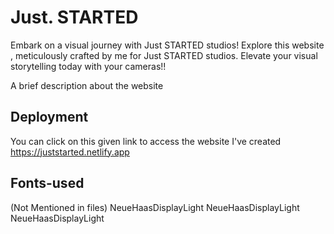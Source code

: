 # Just. STARTED
Embark on a visual journey with Just STARTED studios! Explore this website , meticulously crafted by me for Just STARTED studios. Elevate your visual storytelling today with your cameras!!

A brief description about the website

## Deployment
You can click on this given link to access the website I've created
https://juststarted.netlify.app

## Fonts-used
(Not Mentioned in files)
NeueHaasDisplayLight
NeueHaasDisplayLight
NeueHaasDisplayLight



